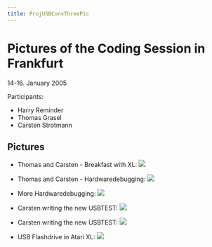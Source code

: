```yaml
---
title: ProjUSBConvThreePic
---
```

# Pictures of the Coding Session in Frankfurt  
  
14-16. January 2005  
  
Participants:  
- Harry Reminder  
- Thomas Grasel  
- Carsten Strotmann  
  
## Pictures  
  
- Thomas and Carsten - Breakfast with XL:  ![](attachments/DSCN0410.jpg)  
  
- Thomas and Carsten - Hardwaredebugging:  ![](attachments/DSCN0414.jpg)  
  
- More Hardwaredebugging:  ![](attachments/DSCN0415.jpg)  
  
- Carsten writing the new USBTEST:  ![](attachments/DSCN0417.jpg)  
  
- Carsten writing the new USBTEST:  ![](attachments/DSCN0418.jpg)  
  
- USB Flashdrive in Atari XL:  ![](attachments/DSCN0419.jpg)  
  
  
  
  
  
